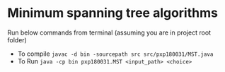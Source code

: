 # Minimum spanning tree algorithms

Run below commands from terminal (assuming you are in project root folder)

* To compile `javac -d bin -sourcepath src src/pxp180031/MST.java`
* To Run `java -cp bin pxp180031.MST <input_path> <choice>`


